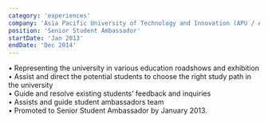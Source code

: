 ```yaml
---
category: 'experiences'
company: 'Asia Pacific University of Technology and Innovation (APU / APIIT)'
position: 'Senior Student Ambassador'
startDate: 'Jan 2013'
endDate: 'Dec 2014'
---
```


• Representing the university in various education roadshows and exhibition <br/>
• Assist and direct the potential students to choose the right study path in the university <br/>
• Guide and resolve existing students’ feedback and inquiries <br/>
• Assists and guide student ambassadors team <br/>
• Promoted to Senior Student Ambassador by January 2013.
